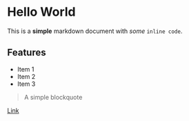 # Hello World

This is a **simple** markdown document with *some* `inline code`.

## Features

- Item 1
- Item 2
- Item 3

> A simple blockquote

[Link](https://example.com)
